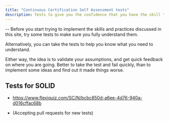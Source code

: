 ```yaml
---
title: "Continuous Certification Self Assessment tests"
description: Tests to give you the confidence that you have the skill to implement best practices
---
```


-- Before you start trying to implement the skills and practices discussed in this site, try some tests to make sure you fully understand them.

Alternatively, you can take the tests to help you know what you need to understand.

Either way, the idea is to validate your assumptions, and get quick feedback on where you are going. Better to take the test and fail quickly, than to implement some ideas and find out it made things worse.

## Tests for SOLID
- https://www.flexiquiz.com/SC/N/bcbc850d-a6ee-4d76-940a-d016cffac68b 


- (Accepting pull requests for new tests)
